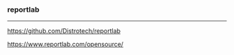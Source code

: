 ### reportlab
---
https://github.com/Distrotech/reportlab

https://www.reportlab.com/opensource/

```
```

```
```

```
```


